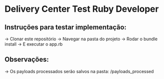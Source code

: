 

# Delivery Center Test Ruby Developer

## Instruções para testar implementação:
-> Clonar este repositório
-> Navegar na pasta do projeto
-> Rodar o bundle install
-> E executar o app.rb


## Observações:
-> Os payloads processados serão salvos na pasta: /payloads_processed
